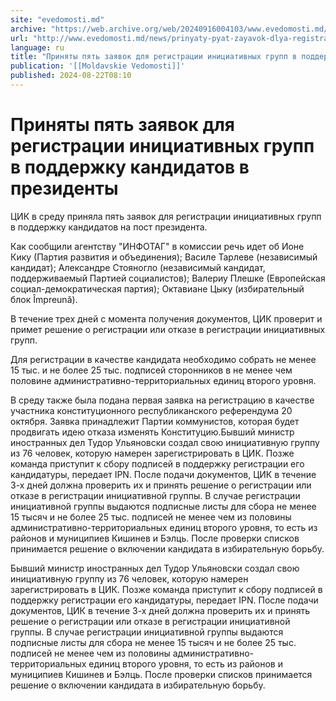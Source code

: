 ```yaml
---
site: "evedomosti.md"
archive: "https://web.archive.org/web/20240916004103/www.evedomosti.md/news/prinyaty-pyat-zayavok-dlya-registracii-iniciativnyh-grupp-v"
url: "http://www.evedomosti.md/news/prinyaty-pyat-zayavok-dlya-registracii-iniciativnyh-grupp-v"
language: ru
title: "Приняты пять заявок для регистрации инициативных групп в поддержку кандидатов в президенты"
publication: '[[Moldavskie Vedomosti]]'
published: 2024-08-22T08:10
---
```


# Приняты пять заявок для регистрации инициативных групп в поддержку кандидатов в президенты

ЦИК в среду приняла пять заявок для регистрации инициативных групп в поддержку кандидатов на пост президента.

Как сообщили агентству "ИНФОТАГ" в комиссии речь идет об Ионе Кику (Партия развития и объединения); Василе Тарлеве (независимый кандидат); Александре Стояногло (независимый кандидат, поддерживаемый Партией социалистов); Валериу Плешке (Европейская социал-демократическая партия); Октавиане Цыку (избирательный блок Împreună).

В течение трех дней с момента получения документов, ЦИК проверит и примет решение о регистрации или отказе в регистрации инициативных групп.

Для регистрации в качестве кандидата необходимо собрать не менее 15 тыс. и не более 25 тыс. подписей сторонников в не менее чем половине административно-территориальных единиц второго уровня.

В среду также была подана первая заявка на регистрацию в качестве участника конституционного республиканского референдума 20 октября. Заявка принадлежит Партии коммунистов, которая будет продвигать идею отказа изменять Конституцию.Бывший министр иностранных дел Тудор Ульяновски создал свою инициативную группу из 76 человек, которую намерен зарегистрировать в ЦИК. Позже команда приступит к сбору подписей в поддержку регистрации его кандидатуры, передает IPN. После подачи документов, ЦИК в течение 3-х дней должна проверить их и принять решение о регистрации или отказе в регистрации инициативной группы. В случае регистрации инициативной группы выдаются подписные листы для сбора не менее 15 тысяч и не более 25 тыс. подписей не менее чем из половины административно-территориальных единиц второго уровня, то есть из районов и муниципиев Кишинев и Бэлць. После проверки списков принимается решение о включении кандидата в избирательную борьбу.

Бывший министр иностранных дел Тудор Ульяновски создал свою инициативную группу из 76 человек, которую намерен зарегистрировать в ЦИК. Позже команда приступит к сбору подписей в поддержку регистрации его кандидатуры, передает IPN. После подачи документов, ЦИК в течение 3-х дней должна проверить их и принять решение о регистрации или отказе в регистрации инициативной группы. В случае регистрации инициативной группы выдаются подписные листы для сбора не менее 15 тысяч и не более 25 тыс. подписей не менее чем из половины административно-территориальных единиц второго уровня, то есть из районов и муниципиев Кишинев и Бэлць. После проверки списков принимается решение о включении кандидата в избирательную борьбу.
